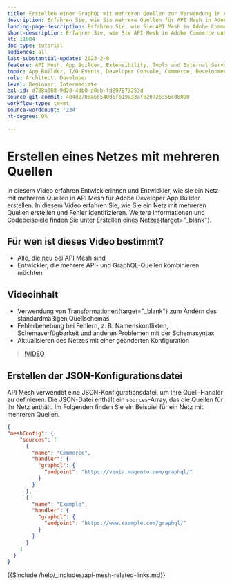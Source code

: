 ```yaml
---
title: Erstellen einer GraphQL mit mehreren Quellen zur Verwendung in API-Mesh
description: Erfahren Sie, wie Sie mehrere Quellen für API Mesh in Adobe Commerce und  [!DNL Adobe App Builder]. Erfahren Sie mehr über einige häufige Fehler und deren Behebung.
landing-page-description: Erfahren Sie, wie Sie API Mesh in Adobe Commerce und  [!DNL Adobe App Builder]. Erfahren Sie, wie Sie ein Netz mit mehreren Quellen erstellen und einige häufige Fehler beheben.
short-description: Erfahren Sie, wie Sie API Mesh in Adobe Commerce und  [!DNL Adobe App Builder]. Erfahren Sie, wie Sie ein Netz mit mehreren Quellen erstellen und einige häufige Fehler beheben.
kt: 11804
doc-type: tutorial
audience: all
last-substantial-update: 2023-2-8
feature: API Mesh, App Builder, Extensibility, Tools and External Services, Backend Development
topic: App Builder, I/O Events, Developer Console, Commerce, Development, Integrations
role: Architect, Developer
level: Beginner, Intermediate
exl-id: d788a068-9d20-4db0-a0eb-fd897873253d
source-git-commit: 404d2708a6d540d6fb19a33afb20726356cd8000
workflow-type: tm+mt
source-wordcount: '234'
ht-degree: 0%

---
```


# Erstellen eines Netzes mit mehreren Quellen

In diesem Video erfahren Entwicklerinnen und Entwickler, wie sie ein Netz mit mehreren Quellen in API Mesh für Adobe Developer App Builder erstellen. In diesem Video erfahren Sie, wie Sie ein Netz mit mehreren Quellen erstellen und Fehler identifizieren. Weitere Informationen und Codebeispiele finden Sie unter [Erstellen eines Netzes](https://developer.adobe.com/graphql-mesh-gateway/gateway/create-mesh/#create-a-mesh-1){target="_blank"}.

## Für wen ist dieses Video bestimmt?

* Alle, die neu bei API Mesh sind
* Entwickler, die mehrere API- und GraphQL-Quellen kombinieren möchten

## Videoinhalt

* Verwendung von [Transformationen](https://developer.adobe.com/graphql-mesh-gateway/gateway/transforms/){target="_blank"} zum Ändern des standardmäßigen Quellschemas
* Fehlerbehebung bei Fehlern, z. B. Namenskonflikten, Schemaverfügbarkeit und anderen Problemen mit der Schemasyntax
* Aktualisieren des Netzes mit einer geänderten Konfiguration

>[!VIDEO](https://video.tv.adobe.com/v/3430766?quality=12&learn=on&captions=ger)

## Erstellen der JSON-Konfigurationsdatei

API Mesh verwendet eine JSON-Konfigurationsdatei, um Ihre Quell-Handler zu definieren. Die JSON-Datei enthält ein `sources`-Array, das die Quellen für Ihr Netz enthält. Im Folgenden finden Sie ein Beispiel für ein Netz mit mehreren Quellen.

```json
{
"meshConfig": {
    "sources": [
      {
        "name": "Commerce",
        "handler": {
          "graphql": {
            "endpoint": "https://venia.magento.com/graphql/"
          }
        }
      },
      {
        "name": "Example",
        "handler": {
          "graphql": {
            "endpoint": "https://www.example.com/graphql/"
          }
        }
      }
    ]
  }
}
```

{{$include /help/_includes/api-mesh-related-links.md}}
